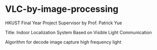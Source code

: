 # VLC-by-image-processing

HKUST Final Year Project Supervisor by Prof. Patrick Yue

Title: Indoor Localization System Based on Visible Light Communication

Algorithm for decode image capture high frequency light
